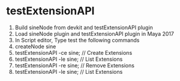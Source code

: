 # testExtensionAPI


1. Build sineNode from devkit and testExtensionAPI plugin
2. Load sineNode plugin and testExtensionAPI plugin in Maya 2017 
3. In Script editor, Type test the following commands
4. createNode sine
5. testExtensionAPI -ce sine; // Create Extensions
6. testExtensionAPI -le sine; // List Extensions
7. testExtensionAPI -re sine; // Remove Extensions
8. testExtensionAPI -le sine; // List Extensions
